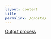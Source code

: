 ```yaml
---
layout: content
title: 
permalink: /ghosts/
---
```


[Output process](https://github.com/allenleein/brains/projects/15)


